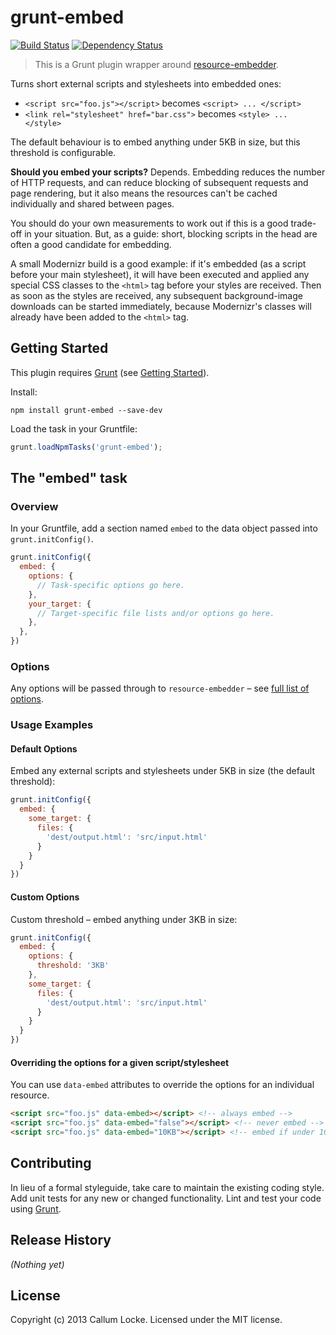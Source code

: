 # grunt-embed

[![Build Status](https://secure.travis-ci.org/callumlocke/grunt-embed.png?branch=master)](http://travis-ci.org/callumlocke/grunt-embed) [![Dependency Status](https://david-dm.org/callumlocke/grunt-embed.svg)](https://david-dm.org/callumlocke/grunt-embed)

> This is a Grunt plugin wrapper around [resource-embedder](https://github.com/callumlocke/resource-embedder).

Turns short external scripts and stylesheets into embedded ones:

* `<script src="foo.js"></script>` becomes `<script> ... </script>`
* `<link rel="stylesheet" href="bar.css">` becomes `<style> ... </style>`

The default behaviour is to embed anything under 5KB in size, but this threshold is configurable.

**Should you embed your scripts?** Depends. Embedding reduces the number of HTTP requests, and can reduce blocking of subsequent requests and page rendering, but it also means the resources can't be cached individually and shared between pages.

You should do your own measurements to work out if this is a good trade-off in your situation. But, as a guide: short, blocking scripts in the head are often a good candidate for embedding.

A small Modernizr build is a good example: if it's embedded (as a script before your main stylesheet), it will have been executed and applied any special CSS classes to the `<html>` tag before your styles are received. Then as soon as the styles are received, any subsequent background-image downloads can be started immediately, because Modernizr's classes will already have been added to the `<html>` tag.


## Getting Started

This plugin requires [Grunt](http://gruntjs.com/) (see [Getting Started](http://gruntjs.com/getting-started)).

Install:

```shell
npm install grunt-embed --save-dev
```

Load the task in your Gruntfile:

```js
grunt.loadNpmTasks('grunt-embed');
```


## The "embed" task

### Overview

In your Gruntfile, add a section named `embed` to the data object passed into `grunt.initConfig()`.

```js
grunt.initConfig({
  embed: {
    options: {
      // Task-specific options go here.
    },
    your_target: {
      // Target-specific file lists and/or options go here.
    },
  },
})
```

### Options

Any options will be passed through to `resource-embedder` – see [full list of options](https://github.com/callumlocke/resource-embedder#options).

### Usage Examples

#### Default Options

Embed any external scripts and stylesheets under 5KB in size (the default threshold):

```js
grunt.initConfig({
  embed: {
    some_target: {
      files: {
        'dest/output.html': 'src/input.html'
      }
    }
  }
})
```

#### Custom Options

Custom threshold – embed anything under 3KB in size:

```js
grunt.initConfig({
  embed: {
    options: {
      threshold: '3KB'
    },
    some_target: {
      files: {
        'dest/output.html': 'src/input.html'
      }
    }
  }
})
```

#### Overriding the options for a given script/stylesheet

You can use `data-embed` attributes to override the options for an individual resource.

```html
<script src="foo.js" data-embed></script> <!-- always embed -->
<script src="foo.js" data-embed="false"></script> <!-- never embed -->
<script src="foo.js" data-embed="10KB"></script> <!-- embed if under 10KB -->
```


## Contributing

In lieu of a formal styleguide, take care to maintain the existing coding style. Add unit tests for any new or changed functionality. Lint and test your code using [Grunt](http://gruntjs.com/).


## Release History

_(Nothing yet)_


## License

Copyright (c) 2013 Callum Locke. Licensed under the MIT license.
